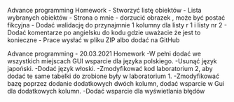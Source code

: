 Advance programming
Homework
	- Stworzyć listę obiektów 
	- Lista wybranych obiektów 
	- Strona o mnie - dorzucić obrazek , może być postać fikcyjna 
	- Dodać walidację do przynajmnie 1 kolumny dla listy r 1 i listy nr 2 
	- Dodać komentarze po angielsku do kodu gdzie uważacie że jest to konieczne 
	- Prace wysłać w pliku ZIP albo dodać na GitHub

Advance programming - 20.03.2021
Homework 
	-W pełni dodać we wszystkich miejscach GUI wsparcie dla języka polskiego.
	-Usunąć język japoński.
	-Dodać język włoski.
	-Zmodyfikować kod laboratorium 2, aby dodać te same tabelki do zrobione były w laboratorium 1.
	-Zmodyfikować bazę poprzez dodanie dodatkowych dwóch kolumn, dodać wsparcie w Gui dla dodatkowych kolumn.
	-Dodać wsparcie dla wyświetlania błędów
